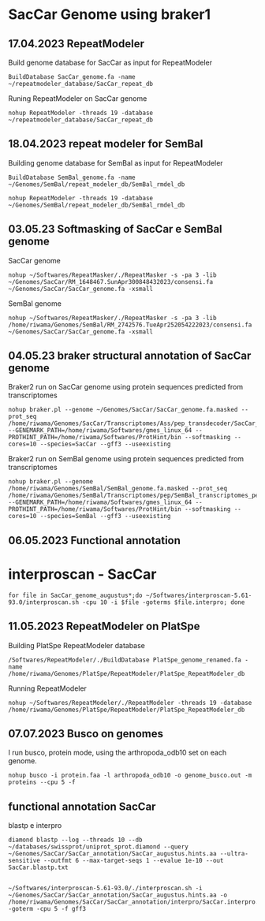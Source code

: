 # SacCar Genome using braker1

## 17.04.2023 RepeatModeler

Build genome database for SacCar as input for RepeatModeler
```
BuildDatabase SacCar_genome.fa -name ~/repeatmodeler_database/SacCar_repeat_db
```

Runing RepeatModeler on SacCar genome 
```
nohup RepeatModeler -threads 19 -database ~/repeatmodeler_database/SacCar_repeat_db
```

## 18.04.2023 repeat modeler for SemBal

Building genome database for SemBal as input for RepeatModeler
```
BuildDatabase SemBal_genome.fa -name ~/Genomes/SemBal/repeat_modeler_db/SemBal_rmdel_db
```

```
nohup RepeatModeler -threads 19 -database ~/Genomes/SemBal/repeat_modeler_db/SemBal_rmdel_db
```

## 03.05.23 Softmasking of SacCar e SemBal genome

SacCar genome

```
nohup ~/Softwares/RepeatMasker/./RepeatMasker -s -pa 3 -lib ~/Genomes/SacCar/RM_1648467.SunApr300848432023/consensi.fa ~/Genomes/SacCar/SacCar_genome.fa -xsmall
```

SemBal genome

```
nohup ~/Softwares/RepeatMasker/./RepeatMasker -s -pa 3 -lib /home/riwama/Genomes/SemBal/RM_2742576.TueApr252054222023/consensi.fa ~/Genomes/SacCar/SacCar_genome.fa -xsmall
```

## 04.05.23 braker structural annotation of SacCar genome

Braker2 run on SacCar genome using protein sequences predicted from transcriptomes
```
nohup braker.pl --genome ~/Genomes/SacCar/SacCar_genome.fa.masked --prot_seq /home/riwama/Genomes/SacCar/Transcriptomes/Ass/pep_transdecoder/SacCar_proteome_conc.pep --GENEMARK_PATH=/home/riwama/Softwares/gmes_linux_64 --PROTHINT_PATH=/home/riwama/Softwares/ProtHint/bin --softmasking --cores=10 --species=SacCar --gff3 --useexisting
```

Braker2 run on SemBal genome using protein sequences predicted from transcriptomes
```
nohup braker.pl --genome /home/riwama/Genomes/SemBal/SemBal_genome.fa.masked --prot_seq /home/riwama/Genomes/SemBal/Transcriptomes/pep/SemBal_transcriptomes_pep_conc.fa --GENEMARK_PATH=/home/riwama/Softwares/gmes_linux_64 --PROTHINT_PATH=/home/riwama/Softwares/ProtHint/bin --softmasking --cores=10 --species=SemBal --gff3 --useexisting
```

## 06.05.2023 Functional annotation

# interproscan - SacCar
```
for file in SacCar_genome_augustus*;do ~/Softwares/interproscan-5.61-93.0/interproscan.sh -cpu 10 -i $file -goterms $file.interpro; done
```



## 11.05.2023 RepeatModeler on PlatSpe

Building PlatSpe RepeatModeler database
```
/Softwares/RepeatModeler/./BuildDatabase PlatSpe_genome_renamed.fa -name /home/riwama/Genomes/PlatSpe/RepeatModeler/PlatSpe_RepeatModeler_db
```

Running RepeatModeler
```
nohup ~/Softwares/RepeatModeler/./RepeatModeler -threads 19 -database /home/riwama/Genomes/PlatSpe/RepeatModeler/PlatSpe_RepeatModeler_db
```

## 07.07.2023 Busco on genomes

I run busco, protein mode, using the arthropoda_odb10 set on each genome.

```
nohup busco -i protein.faa -l arthropoda_odb10 -o genome_busco.out -m proteins --cpu 5 -f
```

## functional annotation SacCar

blastp e interpro

```
diamond blastp --log --threads 10 --db ~/databases/swissprot/uniprot_sprot.diamond --query ~/Genomes/SacCar/SacCar_annotation/SacCar_augustus.hints.aa --ultra-sensitive --outfmt 6 --max-target-seqs 1 --evalue 1e-10 --out SacCar.blastp.txt


~/Softwares/interproscan-5.61-93.0/./interproscan.sh -i ~/Genomes/SacCar/SacCar_annotation/SacCar_augustus.hints.aa -o /home/riwama/Genomes/SacCar/SacCar_annotation/interpro/SacCar.interpro.txt -goterm -cpu 5 -f gff3
```






